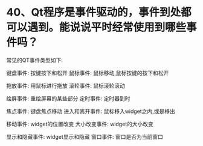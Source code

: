 # 40、Qt程序是事件驱动的，事件到处都可以遇到。能说说平时经常使用到哪些事件吗？

常见的QT事件类型如下:

键盘事件: 按键按下和松开    鼠标事件: 鼠标移动,鼠标按键的按下和松开

拖放事件: 用鼠标进行拖放    滚轮事件: 鼠标滚轮滚动

绘屏事件: 重绘屏幕的某些部分    定时事件: 定时器到时

焦点事件: 键盘焦点移动   进入和离开事件: 鼠标移入widget之内,或是移出

移动事件: widget的位置改变    大小改变事件: widget的大小改变

显示和隐藏事件: widget显示和隐藏    窗口事件: 窗口是否为当前窗口